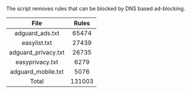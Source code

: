 The script removes rules that can be blocked by DNS based ad-blocking.


| File | Rules |
|:----:|:-----:|
| adguard_ads.txt | 65474 |
| easylist.txt | 27439 |
| adguard_privacy.txt | 26735 |
| easyprivacy.txt | 6279 |
| adguard_mobile.txt | 5076 |
| Total | 131003 |